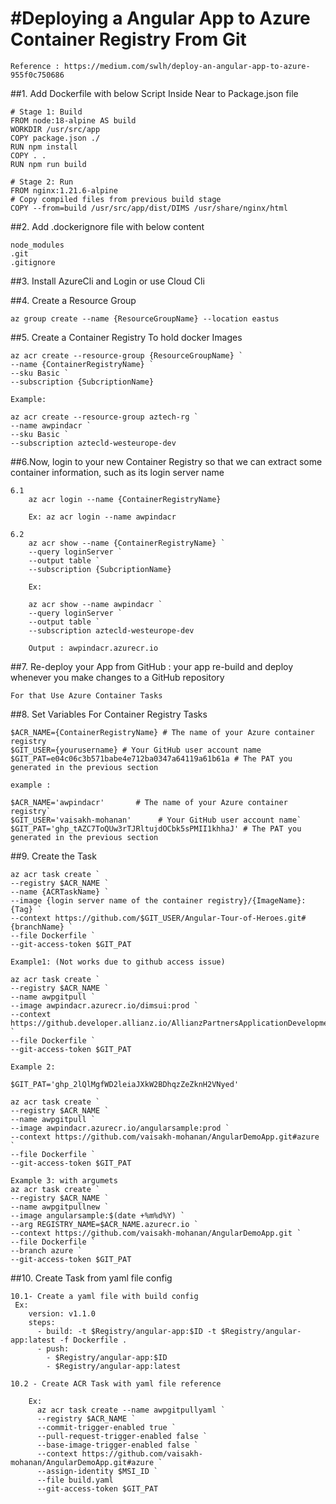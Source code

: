 
#Deploying a Angular App to Azure Container Registry From Git
============================================================
	Reference : https://medium.com/swlh/deploy-an-angular-app-to-azure-955f0c750686

##1. Add Dockerfile with below Script Inside Near to Package.json file
	
	# Stage 1: Build
	FROM node:18-alpine AS build
	WORKDIR /usr/src/app
	COPY package.json ./
	RUN npm install
	COPY . .
	RUN npm run build

	# Stage 2: Run 
	FROM nginx:1.21.6-alpine
	# Copy compiled files from previous build stage
	COPY --from=build /usr/src/app/dist/DIMS /usr/share/nginx/html
	
##2. Add .dockerignore file with below content
	
	node_modules
	.git
	.gitignore
	
##3. Install AzureCli and Login or use Cloud Cli

##4. Create a Resource Group
	
	az group create --name {ResourceGroupName} --location eastus
	
##5. Create a Container Registry To hold docker Images

	az acr create --resource-group {ResourceGroupName} `
	--name {ContainerRegistryName} `
	--sku Basic `
	--subscription {SubcriptionName} 
	
	Example:
	
	az acr create --resource-group aztech-rg `
	--name awpindacr `
	--sku Basic `
	--subscription aztecld-westeurope-dev 
	
##6.Now, login to your new Container Registry so that we can extract some container information, such as its login server name

	6.1	
		az acr login --name {ContainerRegistryName}
		
		Ex: az acr login --name awpindacr
	
	6.2
		az acr show --name {ContainerRegistryName} `
		--query loginServer `
		--output table `
		--subscription {SubcriptionName}
		
		Ex: 
		
		az acr show --name awpindacr `
		--query loginServer `
		--output table `
		--subscription aztecld-westeurope-dev
		
		Output : awpindacr.azurecr.io
		
##7. Re-deploy your App from GitHub : your app re-build and deploy whenever you make changes to a GitHub repository

	For that Use Azure Container Tasks

##8.	Set Variables For Container Registry Tasks
	
	$ACR_NAME={ContainerRegistryName} # The name of your Azure container registry
	$GIT_USER={yourusername} # Your GitHub user account name
	$GIT_PAT=e04c06c3b571babe4e712ba0347a64119a61b61a # The PAT you generated in the previous section
	
	example :
	
	$ACR_NAME='awpindacr'       # The name of your Azure container registry`
	$GIT_USER='vaisakh-mohanan'      # Your GitHub user account name`
	$GIT_PAT='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' # The PAT you generated in the previous section
	
##9.	Create the Task
	
	az acr task create `
	--registry $ACR_NAME `
	--name {ACRTaskName} `
	--image {login server name of the container registry}/{ImageName}:{Tag} `
	--context https://github.com/$GIT_USER/Angular-Tour-of-Heroes.git#{branchName} `
	--file Dockerfile `
	--git-access-token $GIT_PAT
	
	Example1: (Not works due to github access issue)
	
	az acr task create `
	--registry $ACR_NAME `
	--name awpgitpull `
	--image awpindacr.azurecr.io/dimsui:prod `
	--context https://github.developer.allianz.io/AllianzPartnersApplicationDevelopment/$GIT_USER/DIMS_UI.git#azvm `
	--file Dockerfile `
	--git-access-token $GIT_PAT
	
	Example 2:
	
	$GIT_PAT='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'
	
	az acr task create `
	--registry $ACR_NAME `
	--name awpgitpull `
	--image awpindacr.azurecr.io/angularsample:prod `
	--context https://github.com/vaisakh-mohanan/AngularDemoApp.git#azure `
	--file Dockerfile `
	--git-access-token $GIT_PAT
	
	Example 3: with argumets
	az acr task create `
    --registry $ACR_NAME `
    --name awpgitpullnew `
    --image angularsample:$(date +%m%d%Y) `
    --arg REGISTRY_NAME=$ACR_NAME.azurecr.io `
    --context https://github.com/vaisakh-mohanan/AngularDemoApp.git `
    --file Dockerfile `
    --branch azure `
    --git-access-token $GIT_PAT
	
	
##10. Create Task from yaml file config

	10.1- Create a yaml file with build config 
	 Ex: 
		version: v1.1.0
		steps:
		  - build: -t $Registry/angular-app:$ID -t $Registry/angular-app:latest -f Dockerfile .
		  - push:
			- $Registry/angular-app:$ID
			- $Registry/angular-app:latest
			
	10.2 - Create ACR Task with yaml file reference
	
		Ex:
		  az acr task create --name awpgitpullyaml `
		  --registry $ACR_NAME `
		  --commit-trigger-enabled true `
		  --pull-request-trigger-enabled false `
		  --base-image-trigger-enabled false `
		  --context https://github.com/vaisakh-mohanan/AngularDemoApp.git#azure `
		  --assign-identity $MSI_ID `
		  --file build.yaml
		  --git-access-token $GIT_PAT

